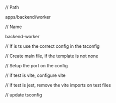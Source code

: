 // Path

apps/backend/worker

// Name

backend-worker

// If is ts use the correct config in the tsconfig

// Create main file, if the template is not none

// Setup the port on the config

// if test is vite, configure vite

// if test is jest, remove the vite imports on test files

// update tsconfig

